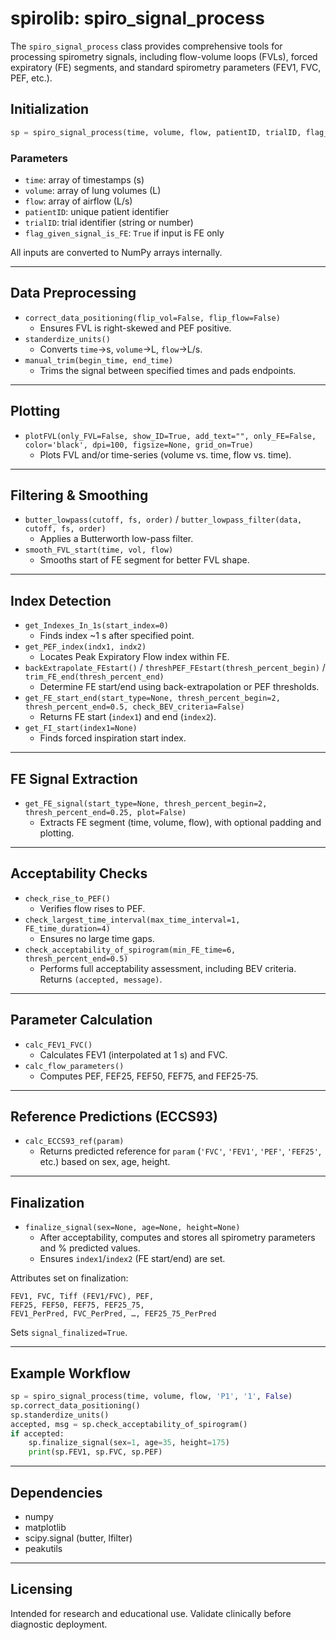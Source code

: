 # spirolib: spiro_signal_process

The `spiro_signal_process` class provides comprehensive tools for processing spirometry signals, including flow-volume loops (FVLs), forced expiratory (FE) segments, and standard spirometry parameters (FEV1, FVC, PEF, etc.).

## Initialization
```python
sp = spiro_signal_process(time, volume, flow, patientID, trialID, flag_given_signal_is_FE)
```

### Parameters
- `time`: array of timestamps (s)
- `volume`: array of lung volumes (L)
- `flow`: array of airflow (L/s)
- `patientID`: unique patient identifier
- `trialID`: trial identifier (string or number)
- `flag_given_signal_is_FE`: `True` if input is FE only

All inputs are converted to NumPy arrays internally.

---
## Data Preprocessing
- `correct_data_positioning(flip_vol=False, flip_flow=False)`
  - Ensures FVL is right-skewed and PEF positive.
- `standerdize_units()`
  - Converts `time`→s, `volume`→L, `flow`→L/s.
- `manual_trim(begin_time, end_time)`
  - Trims the signal between specified times and pads endpoints.

---
## Plotting
- `plotFVL(only_FVL=False, show_ID=True, add_text="", only_FE=False, color='black', dpi=100, figsize=None, grid_on=True)`
  - Plots FVL and/or time-series (volume vs. time, flow vs. time).

---
## Filtering & Smoothing
- `butter_lowpass(cutoff, fs, order)` / `butter_lowpass_filter(data, cutoff, fs, order)`
  - Applies a Butterworth low-pass filter.
- `smooth_FVL_start(time, vol, flow)`
  - Smooths start of FE segment for better FVL shape.

---
## Index Detection
- `get_Indexes_In_1s(start_index=0)`
  - Finds index ~1 s after specified point.
- `get_PEF_index(indx1, indx2)`
  - Locates Peak Expiratory Flow index within FE.
- `backExtrapolate_FEstart()` / `threshPEF_FEstart(thresh_percent_begin)` / `trim_FE_end(thresh_percent_end)`
  - Determine FE start/end using back-extrapolation or PEF thresholds.
- `get_FE_start_end(start_type=None, thresh_percent_begin=2, thresh_percent_end=0.5, check_BEV_criteria=False)`
  - Returns FE start (`index1`) and end (`index2`).
- `get_FI_start(index1=None)`
  - Finds forced inspiration start index.

---
## FE Signal Extraction
- `get_FE_signal(start_type=None, thresh_percent_begin=2, thresh_percent_end=0.25, plot=False)`
  - Extracts FE segment (time, volume, flow), with optional padding and plotting.

---
## Acceptability Checks
- `check_rise_to_PEF()`
  - Verifies flow rises to PEF.
- `check_largest_time_interval(max_time_interval=1, FE_time_duration=4)`
  - Ensures no large time gaps.
- `check_acceptability_of_spirogram(min_FE_time=6, thresh_percent_end=0.5)`
  - Performs full acceptability assessment, including BEV criteria. Returns `(accepted, message)`.

---
## Parameter Calculation
- `calc_FEV1_FVC()`
  - Calculates FEV1 (interpolated at 1 s) and FVC.
- `calc_flow_parameters()`
  - Computes PEF, FEF25, FEF50, FEF75, and FEF25-75.

---
## Reference Predictions (ECCS93)
- `calc_ECCS93_ref(param)`
  - Returns predicted reference for `param` (`'FVC'`, `'FEV1'`, `'PEF'`, `'FEF25'`, etc.) based on sex, age, height.

---
## Finalization
- `finalize_signal(sex=None, age=None, height=None)`
  - After acceptability, computes and stores all spirometry parameters and % predicted values.
  - Ensures `index1`/`index2` (FE start/end) are set.

Attributes set on finalization: 
```
FEV1, FVC, Tiff (FEV1/FVC), PEF,
FEF25, FEF50, FEF75, FEF25_75,
FEV1_PerPred, FVC_PerPred, …, FEF25_75_PerPred
```  
Sets `signal_finalized=True`.

---
## Example Workflow
```python
sp = spiro_signal_process(time, volume, flow, 'P1', '1', False)
sp.correct_data_positioning()
sp.standerdize_units()
accepted, msg = sp.check_acceptability_of_spirogram()
if accepted:
    sp.finalize_signal(sex=1, age=35, height=175)
    print(sp.FEV1, sp.FVC, sp.PEF)
```

---
## Dependencies
- numpy
- matplotlib
- scipy.signal (butter, lfilter)
- peakutils

---
## Licensing
Intended for research and educational use. Validate clinically before diagnostic deployment.